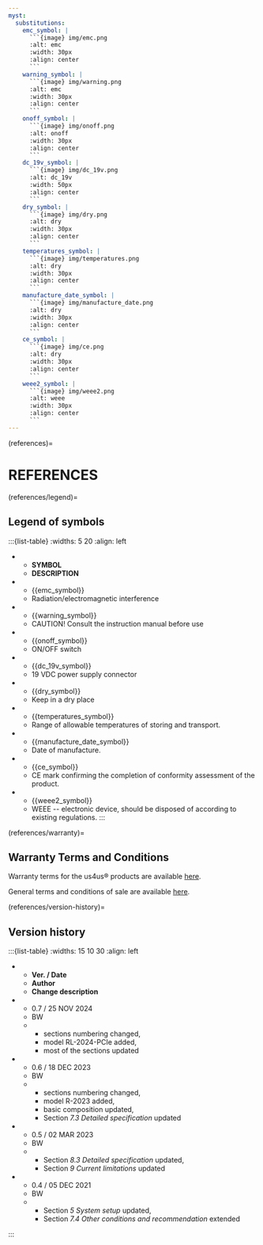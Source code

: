 ```yaml
---
myst:
  substitutions:
    emc_symbol: |
      ```{image} img/emc.png
      :alt: emc
      :width: 30px
      :align: center
      ```
    warning_symbol: |
      ```{image} img/warning.png
      :alt: emc
      :width: 30px
      :align: center
      ```
    onoff_symbol: |
      ```{image} img/onoff.png
      :alt: onoff
      :width: 30px
      :align: center
      ```
    dc_19v_symbol: |
      ```{image} img/dc_19v.png
      :alt: dc_19v
      :width: 50px
      :align: center
      ```
    dry_symbol: |
      ```{image} img/dry.png
      :alt: dry
      :width: 30px
      :align: center
      ```
    temperatures_symbol: |
      ```{image} img/temperatures.png
      :alt: dry
      :width: 30px
      :align: center
      ```
    manufacture_date_symbol: |
      ```{image} img/manufacture_date.png
      :alt: dry
      :width: 30px
      :align: center
      ```
    ce_symbol: |
      ```{image} img/ce.png
      :alt: dry
      :width: 30px
      :align: center
      ```
    weee2_symbol: |
      ```{image} img/weee2.png
      :alt: weee
      :width: 30px
      :align: center
      ```
---
```


(references)=
# REFERENCES


(references/legend)=
## Legend of symbols

:::{list-table}
:widths: 5 20
:align: left

* - **SYMBOL**
  - **DESCRIPTION**
* - {{emc_symbol}}
  - Radiation/electromagnetic interference 
* - {{warning_symbol}}   
  - CAUTION! Consult the instruction manual before use
* - {{onoff_symbol}}
  - ON/OFF switch
* - {{dc_19v_symbol}}
  - 19 VDC power supply connector
* - {{dry_symbol}} 
  - Keep in a dry place   
* - {{temperatures_symbol}} 
  - Range of allowable temperatures of storing and transport. 
* - {{manufacture_date_symbol}}
  - Date of manufacture.
* - {{ce_symbol}} 
  - CE mark confirming the completion of conformity assessment of the product.
* - {{weee2_symbol}}  
  - WEEE -- electronic device, should be disposed of according to existing regulations.
:::



(references/warranty)=
## Warranty Terms and Conditions

Warranty terms for the us4us® products are available [here](https://us4us.eu/assets/us4us-Warranty-RMA-2020-v1.pdf).

General terms and conditions of sale are available [here](https://us4us.eu/assets/us4us-GST-2020-v1.pdf).

(references/version-history)=
## Version history

:::{list-table}
:widths: 15 10 30
:align: left

* - **Ver. / Date**
  - **Author**
  - **Change description**
* - 0.7 / 25 NOV 2024
  - BW
  - 
    - sections numbering changed, 
    - model RL-2024-PCIe added, 
    - most of the sections updated
* - 0.6 / 18 DEC 2023
  - BW
  - 
    - sections numbering changed, 
    - model R-2023 added, 
    - basic composition updated, 
    - Section *7.3 Detailed specification* updated
* - 0.5 / 02 MAR 2023
  - BW
  - 
    - Section *8.3 Detailed specification* updated,
    - Section *9 Current limitations* updated
* - 0.4 / 05 DEC 2021
  - BW
  - 
    - Section *5 System setup* updated, 
    - Section *7.4 Other conditions and recommendation* extended

:::
